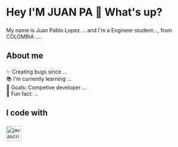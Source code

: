 <h1 align="left">Hey I'M JUAN PA 👋 What's up?</h1>

###

<p align="left">My name is Juan Pablo Lopez ... and I'm a Engineer student..., from COLOMBIA ....</p>

###

<h2 align="left">About me</h2>

###

<p align="left">✨ Creating bugs since ...<br>📚 I'm currently learning ...<br>🎯 Goals: Competive developer ...<br>🎲 Fun fact: ...</p>

###

<h2 align="left">I code with</h2>

###

<div align="left">
  <img src="https://cdn.jsdelivr.net/gh/devicons/devicon/icons/java/java-original.svg" height="40" alt="javascript logo"  />
  <img widht = "12"/>
  
</div>

###
